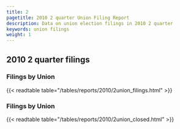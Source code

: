 ```yaml
---
title: 2
pagetitle: 2010 2 quarter Union Filing Report
description: Data on union election filings in 2010 2 quarter 
keywords: union filings
weight: 1
---
```


## 2010 2 quarter filings

### Filings by Union
{{< readtable table="/tables/reports/2010/2union_filings.html" >}}

### Filings by Union
{{< readtable table="/tables/reports/2010/2union_closed.html" >}}
